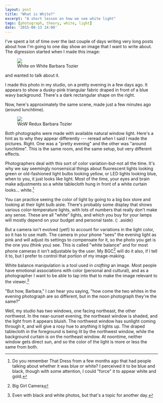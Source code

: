 ```yaml
---
layout: post
title: "What is White?"
excerpt: "A short lesson on how we see white light"
tags: [photograph, theory, white, light]
date: '2015-08-13 14:00'
---
```


I've spent a lot of time over the last couple of days writing very long posts about how I'm going to one day show an image that I want to write about. The digression started when I made this image:

<figure class="image-m">
  <img src="/images/posts/m/2015-08-10-barbara-tozier-white-on-white.jpg">
  <figcaption>
    <span class="image-m-caption">White on White</span>
    <span class="image-m-credit">Barbara Tozier</span>
  </figcaption>
</figure>

and wanted to talk about it.

I made this photo in my studio, on a pretty evening in a few days ago. It appears to show a dusky-pink triangular fabric draped in front of a blue wavy background. There's a dark rectangular shape on the right.

Now, here's approximately the same scene, made just a few minutes ago (around lunchtime).

<figure class="image-m">
  <img src="/images/posts/m/2015-08-13-barbara-tozier-wow-redux.jpg">
  <figcaption>
    <span class="image-m-caption">WoW Redux</span>
    <span class="image-m-credit">Barbara Tozier</span>
  </figcaption>
</figure>

Both photographs were made with available natural window light. Here's a hint as to why they appear differently --- reread *when* I said I made the pictures. Right. One was a "pretty evening" and the other was "around lunchtime". This is the same room, and the same setup, but very different effects.

Photographers deal with this sort of color variation-but-not all the time. It's why we say seemingly nonsensical things about fluorescent lights looking green or old-fashioned light bulbs looking yellow, or LED lights looking blue, when to you, it just looks like light. Most of the time, your eyes and brain make adjustments so a white tablecloth hung in front of a white curtain looks... white.[^2]

You can practice seeing the color of light by going to a big box store and looking at their light bulb aisle. There's probably some display that shows various color-temperature lights, with lots of numbers that really don't make any sense. These are all "white" lights, and which you buy for your lamps will mostly depend on your budget and personal taste.
{: .aside}

But a camera isn't evolved (yet!) to account for variations in the light color, so it has to use math. The camera in your phone "sees" the evening light as pink and will adjust its settings to compensate for it, so the photo you get is the one you (think you) see. This is called "white balance" and for most phone cameras it isn't adjustable by the user. My BGC[^3] will do it also, if I tell it to, but I prefer to control that portion of my image-making.

White balance manipulation is a tool used in *crafting* an image. Most people have emotional associations with color (personal and cultural), and as a photographer I want to be able to tap into that to make the image relevant to the viewer.[^4]

"But how, Barbara," I can hear you saying, "how come the two whites in the evening photograph are so different, but in the noon photograph they're the same?"

Well, my studio has two windows, one facing northeast, the other northwest. In the near-sunset evening, the northeast window is shaded, and the light from it appears bluish. The northwest window has sunlight coming through it, and will give a rosy hue to anything it lights up. The draped tablecloth in the foreground is being lit by the northwest window, while the background curtain is on the northeast window. At noontime, neither window gets direct sun, and so the color of the light is more or less the same from both.

[^2]: Do you remember That Dress from a few months ago that had people talking about whether it was blue or white? I perceived it to be blue and black, though with some attention, I could "force" it to appear white and gold.

[^3]: Big Girl Camera

[^4]: Even with black and white photos, but that's a topic for another day.
